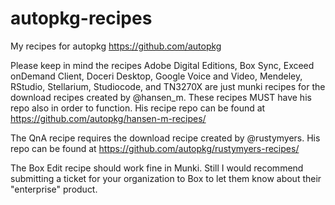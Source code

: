 autopkg-recipes
===============

My recipes for autopkg https://github.com/autopkg


Please keep in mind the recipes Adobe Digital Editions, Box Sync, Exceed onDemand Client, Doceri Desktop, Google Voice and Video, Mendeley, RStudio, Stellarium, Studiocode, and TN3270X are just munki recipes for the download recipes created by @hansen_m.  These recipes MUST have his repo also in order to function.  His recipe repo can be found at https://github.com/autopkg/hansen-m-recipes/

The QnA recipe requires the download recipe created by @rustymyers.  His repo can be found at https://github.com/autopkg/rustymyers-recipes/

The Box Edit recipe should work fine in Munki.  Still I would recommend submitting a ticket for your organization to Box to let them know about their "enterprise" product.
